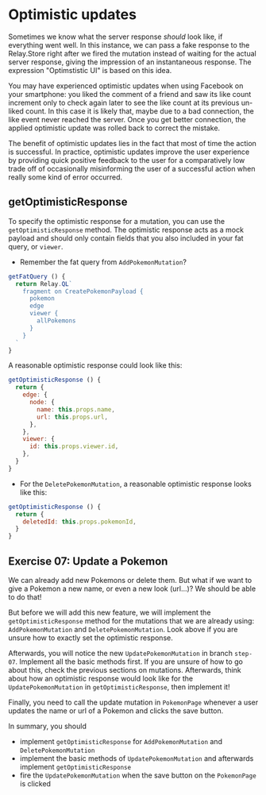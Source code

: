 # Optimistic updates

Sometimes we know what the server response *should* look like, if everything went well. In this instance, we can pass a fake response to the Relay.Store right after we fired the mutation instead of waiting for the actual server response, giving the impression of an instantaneous response. The expression "Optimstistic UI" is based on this idea.

You may have experienced optimistic updates when using Facebook on your smartphone: you liked the comment of a friend and saw its like count increment only to check again later to see the like count at its previous un-liked count. In this case it is likely that, maybe due to a bad connection, the like event never reached the server. Once you get better connection, the applied optimistic update was rolled back to correct the mistake.

The benefit of optimistic updates lies in the fact that most of time the action is successful. In practice, optimistic updates improve the user experience by providing quick positive feedback to the user for a comparatively low trade off of occasionally misinforming the user of a successful action when really some kind of error occurred.

## getOptimisticResponse

To specify the optimistic response for a mutation, you can use the `getOptimisticResponse` method.
The optimistic response acts as a mock payload and should only contain fields that you also included in your fat query, or `viewer`.

* Remember the fat query from `AddPokemonMutation`?

```javascript
getFatQuery () {
  return Relay.QL`
    fragment on CreatePokemonPayload {
      pokemon
      edge
      viewer {
        allPokemons
      }
    }
  `
}
```

A reasonable optimistic response could look like this:
```javascript
getOptimisticResponse () {
  return {
    edge: {
      node: {
        name: this.props.name,
        url: this.props.url,
      },
    },
    viewer: {
      id: this.props.viewer.id,
    },
  }
}
```

* For the `DeletePokemonMutation`, a reasonable optimistic response looks like this:

```javascript
getOptimisticResponse () {
  return {
    deletedId: this.props.pokemonId,
  }
}
```

## Exercise 07: Update a Pokemon

We can already add new Pokemons or delete them. But what if we want to give a Pokemon a new name, or even a new look (url...)?
We should be able to do that!

But before we will add this new feature, we will implement the `getOptimisticResponse` method for the mutations that we are already using:
`AddPokemonMutation` and `DeletePokemonMutation`. Look above if you are unsure how to exactly set the optimistic response.

Afterwards, you will notice the new `UpdatePokemonMutation` in branch `step-07`. Implement all the basic methods first. If you are unsure of how to go about this,
 check the previous sections on mutations. Afterwards, think about how an optimistic response would look like for the `UpdatePokemonMutation` in `getOptimisticResponse`, then implement it!

Finally, you need to call the update mutation in `PokemonPage` whenever a user updates the name or url of a Pokemon and clicks the save button.

In summary, you should
* implement `getOptimisticResponse` for `AddPokemonMutation` and `DeletePokemonMutation`
* implement the basic methods of `UpdatePokemonMutation` and afterwards implement `getOptimisticResponse`
* fire the `UpdatePokemonMutation` when the save button on the `PokemonPage` is clicked
